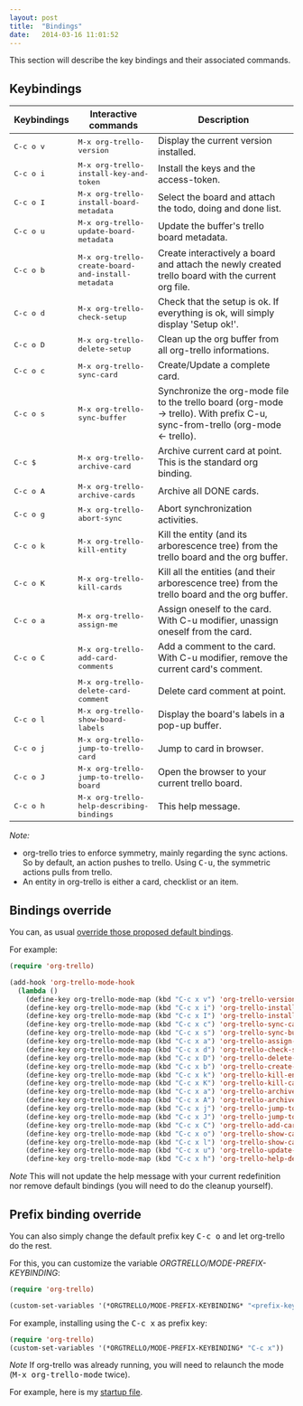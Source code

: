 ```yaml
---
layout: post
title:  "Bindings"
date:   2014-03-16 11:01:52
---
```


This section will describe the key bindings and their associated commands.

## Keybindings

Keybindings        | Interactive commands                                        | Description
-------------------|-------------------------------------------------------------|----------------------------------------------------------------------------------------------
<kbd>C-c o v</kbd> | <kbd>M-x org-trello-version</kbd>                           | Display the current version installed.
<kbd>C-c o i</kbd> | <kbd>M-x org-trello-install-key-and-token</kbd>             | Install the keys and the access-token.
<kbd>C-c o I</kbd> | <kbd>M-x org-trello-install-board-metadata</kbd>            | Select the board and attach the todo, doing and done list.
<kbd>C-c o u</kbd> | <kbd>M-x org-trello-update-board-metadata</kbd>             | Update the buffer's trello board metadata.
<kbd>C-c o b</kbd> | <kbd>M-x org-trello-create-board-and-install-metadata</kbd> | Create interactively a board and attach the newly created trello board with the current org file.
<kbd>C-c o d</kbd> | <kbd>M-x org-trello-check-setup</kbd>                       | Check that the setup is ok. If everything is ok, will simply display 'Setup ok!'.
<kbd>C-c o D</kbd> | <kbd>M-x org-trello-delete-setup</kbd>                      | Clean up the org buffer from all org-trello informations.
<kbd>C-c o c</kbd> | <kbd>M-x org-trello-sync-card</kbd>                         | Create/Update a complete card.
<kbd>C-c o s</kbd> | <kbd>M-x org-trello-sync-buffer</kbd>                       | Synchronize the org-mode file to the trello board (org-mode -> trello). With prefix C-u, sync-from-trello (org-mode <- trello).
<kbd>C-c $</kbd>   | <kbd>M-x org-trello-archive-card</kbd>                      | Archive current card at point. This is the standard org binding.
<kbd>C-c o A</kbd> | <kbd>M-x org-trello-archive-cards</kbd>                     | Archive all DONE cards.
<kbd>C-c o g</kbd> | <kbd>M-x org-trello-abort-sync</kbd>                        | Abort synchronization activities.
<kbd>C-c o k</kbd> | <kbd>M-x org-trello-kill-entity</kbd>                       | Kill the entity (and its arborescence tree) from the trello board and the org buffer.
<kbd>C-c o K</kbd> | <kbd>M-x org-trello-kill-cards</kbd>                        | Kill all the entities (and their arborescence tree) from the trello board and the org buffer.
<kbd>C-c o a</kbd> | <kbd>M-x org-trello-assign-me</kbd>                         | Assign oneself to the card. With C-u modifier, unassign oneself from the card.
<kbd>C-c o C</kbd> | <kbd>M-x org-trello-add-card-comments</kbd>                 | Add a comment to the card. With C-u modifier, remove the current card's comment.
                   | <kbd>M-x org-trello-delete-card-comment</kbd>               | Delete card comment at point.
<kbd>C-c o l</kbd> | <kbd>M-x org-trello-show-board-labels</kbd>                 | Display the board's labels in a pop-up buffer.
<kbd>C-c o j</kbd> | <kbd>M-x org-trello-jump-to-trello-card</kbd>               | Jump to card in browser.
<kbd>C-c o J</kbd> | <kbd>M-x org-trello-jump-to-trello-board</kbd>              | Open the browser to your current trello board.
<kbd>C-c o h</kbd> | <kbd>M-x org-trello-help-describing-bindings</kbd>          | This help message.

*Note:*

- org-trello tries to enforce symmetry, mainly regarding the sync actions.
So by default, an action pushes to trello. Using <kbd>C-u</kbd>, the symmetric actions pulls from trello.
- An entity in org-trello is either a card, checklist or an item.

## Bindings override

You can, as usual [override those proposed default bindings](http://ergoemacs.org/emacs/reclaim_keybindings.html).

For example:

``` lisp
(require 'org-trello)

(add-hook 'org-trello-mode-hook
  (lambda ()
    (define-key org-trello-mode-map (kbd "C-c x v") 'org-trello-version)
    (define-key org-trello-mode-map (kbd "C-c x i") 'org-trello-install-key-and-token)
    (define-key org-trello-mode-map (kbd "C-c x I") 'org-trello-install-board-metadata)
    (define-key org-trello-mode-map (kbd "C-c x c") 'org-trello-sync-card)
    (define-key org-trello-mode-map (kbd "C-c x s") 'org-trello-sync-buffer)
    (define-key org-trello-mode-map (kbd "C-c x a") 'org-trello-assign-me)
    (define-key org-trello-mode-map (kbd "C-c x d") 'org-trello-check-setup)
    (define-key org-trello-mode-map (kbd "C-c x D") 'org-trello-delete-setup)
    (define-key org-trello-mode-map (kbd "C-c x b") 'org-trello-create-board-and-install-metadata)
    (define-key org-trello-mode-map (kbd "C-c x k") 'org-trello-kill-entity)
    (define-key org-trello-mode-map (kbd "C-c x K") 'org-trello-kill-cards)
    (define-key org-trello-mode-map (kbd "C-c x a") 'org-trello-archive-card)
    (define-key org-trello-mode-map (kbd "C-c x A") 'org-trello-archive-cards)
    (define-key org-trello-mode-map (kbd "C-c x j") 'org-trello-jump-to-trello-card)
    (define-key org-trello-mode-map (kbd "C-c x J") 'org-trello-jump-to-trello-board)
    (define-key org-trello-mode-map (kbd "C-c x C") 'org-trello-add-card-comments)
    (define-key org-trello-mode-map (kbd "C-c x o") 'org-trello-show-card-comments)
    (define-key org-trello-mode-map (kbd "C-c x l") 'org-trello-show-card-labels)
    (define-key org-trello-mode-map (kbd "C-c x u") 'org-trello-update-board-metadata)
    (define-key org-trello-mode-map (kbd "C-c x h") 'org-trello-help-describing-bindings)))
```

*Note* This will not update the help message with your current redefinition nor remove default bindings (you will need to do the cleanup yourself).

## Prefix binding override

You can also simply change the default prefix key <kbd>C-c o</kbd> and let org-trello do the rest.

For this, you can customize the variable *ORGTRELLO/MODE-PREFIX-KEYBINDING*:

``` lisp
(require 'org-trello)

(custom-set-variables '(*ORGTRELLO/MODE-PREFIX-KEYBINDING* "<prefix-key>"))
```

For example, installing using the <kbd>C-c x</kbd> as prefix key:

``` lisp
(require 'org-trello)
(custom-set-variables '(*ORGTRELLO/MODE-PREFIX-KEYBINDING* "C-c x"))
```

*Note* If org-trello was already running, you will need to relaunch the mode (<kbd>M-x org-trello-mode</kbd> twice).

For example, here is my [startup file](https://github.com/ardumont/orgmode-pack/blob/master/init.el#L3).
